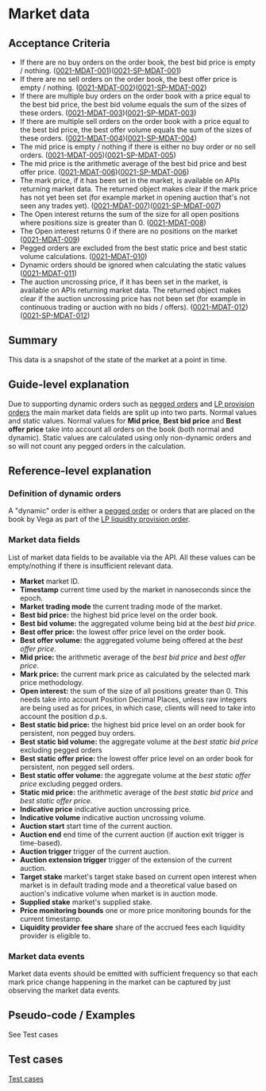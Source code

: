# Market data

## Acceptance Criteria

- If there are no buy orders on the order book, the best bid price is empty / nothing. (<a name="0021-MDAT-001" href="#0021-MDAT-001">0021-MDAT-001</a>)(<a name="0021-SP-MDAT-001" href="#0021-SP-MDAT-001">0021-SP-MDAT-001</a>)
- If there are no sell orders on the order book, the best offer price is empty / nothing. (<a name="0021-MDAT-002" href="#0021-MDAT-002">0021-MDAT-002</a>)(<a name="0021-SP-MDAT-002" href="#0021-SP-MDAT-002">0021-SP-MDAT-002</a>)
- If there are multiple buy orders on the order book with a price equal to the best bid price, the best bid volume equals the sum of the sizes of these orders. (<a name="0021-MDAT-003" href="#0021-MDAT-003">0021-MDAT-003</a>)(<a name="0021-SP-MDAT-003" href="#0021-SP-MDAT-003">0021-SP-MDAT-003</a>)
- If there are multiple sell orders on the order book with a price equal to the best bid price, the best offer volume equals the sum of the sizes of these orders. (<a name="0021-MDAT-004" href="#0021-MDAT-004">0021-MDAT-004</a>)(<a name="0021-SP-MDAT-004" href="#0021-SP-MDAT-004">0021-SP-MDAT-004</a>)
- The mid price is empty / nothing if there is either no buy order or no sell orders. (<a name="0021-MDAT-005" href="#0021-MDAT-005">0021-MDAT-005</a>)(<a name="0021-SP-MDAT-005" href="#0021-SP-MDAT-005">0021-SP-MDAT-005</a>)
- The mid price is the arithmetic average of the best bid price and best offer price. (<a name="0021-MDAT-006" href="#0021-MDAT-006">0021-MDAT-006</a>)(<a name="0021-SP-MDAT-006" href="#0021-SP-MDAT-006">0021-SP-MDAT-006</a>)
- The mark price, if it has been set in the market, is available on APIs returning market data. The returned object makes clear if the mark price has not yet been set (for example market in opening auction that's not seen any trades yet). (<a name="0021-MDAT-007" href="#0021-MDAT-007">0021-MDAT-007</a>)(<a name="0021-SP-MDAT-007" href="#0021-SP-MDAT-007">0021-SP-MDAT-007</a>)
- The Open interest returns the sum of the size for all open positions where positions size is greater than 0. (<a name="0021-MDAT-008" href="#0021-MDAT-008">0021-MDAT-008</a>)
- The Open interest returns 0 if there are no positions on the market (<a name="0021-MDAT-009" href="#0021-MDAT-009">0021-MDAT-009</a>)
- Pegged orders are excluded from the best static price and best static volume calculations. (<a name="0021-MDAT-010" href="#0021-MDAT-010">0021-MDAT-010</a>)
- Dynamic orders should be ignored when calculating the static values (<a name="0021-MDAT-011" href="#0021-MDAT-011">0021-MDAT-011</a>)
- The auction uncrossing price, if it has been set in the market, is available on APIs returning market data. The returned object makes clear if the auction uncrossing price has not been set (for example in continuous trading or auction with no bids / offers). (<a name="0021-MDAT-012" href="#0021-MDAT-012">0021-MDAT-012</a>)(<a name="0021-SP-MDAT-012" href="#0021-SP-MDAT-012">0021-SP-MDAT-012</a>)

## Summary

This data is a snapshot of the state of the market at a point in time.

## Guide-level explanation

Due to supporting dynamic orders such as [pegged orders](0037-OPEG-pegged_orders.md) and [LP provision orders](0038-OLIQ-liquidity_provision_order_type.md) the main market data fields are split up into two parts. Normal values and static values. Normal values for **Mid price**, **Best bid price** and **Best offer price** take into account all orders on the book (both normal and dynamic). Static values are calculated using only non-dynamic orders and so will not count any pegged orders in the calculation.

## Reference-level explanation

### Definition of dynamic orders

A "dynamic" order is either a [pegged order](0037-OPEG-pegged_orders.md) or orders that are placed on the book by Vega as part of the [LP liquidity provision order](0038-OLIQ-liquidity_provision_order_type.md).

### Market data fields

List of market data fields to be available via the API. All these values can be empty/nothing if there is insufficient relevant data.

- **Market** market ID.
- **Timestamp** current time used by the market in nanoseconds since the epoch.
- **Market trading mode** the current trading mode of the market.
- **Best bid price:** the highest bid price level on the order book.
- **Best bid volume:** the aggregated volume being bid at the _best bid price_.
- **Best offer price:** the lowest offer price level on the order book.
- **Best offer volume:** the aggregated volume being offered at the _best offer price_.
- **Mid price:** the arithmetic average of the _best bid price_ and _best offer price_.
- **Mark price:** the current mark price as calculated by the selected mark price methodology.
- **Open interest:** the sum of the size of all positions greater than 0. This needs take into account Position Decimal Places, unless raw integers are being used as for prices, in which case, clients will need to take into account the position d.p.s.
- **Best static bid price:** the highest bid price level on an order book for persistent, non pegged buy orders.
- **Best static bid volume:** the aggregate volume at the _best static bid price_ excluding pegged orders
- **Best static offer price:** the lowest offer price level on an order book for persistent, non pegged sell orders.
- **Best static offer volume:** the aggregate volume at the _best static offer price_ excluding pegged orders.
- **Static mid price:** the arithmetic average of the _best static bid price_ and _best static offer price_.
- **Indicative price** indicative auction uncrossing price.
- **Indicative volume** indicative auction uncrossing volume.
- **Auction start** start time of the current auction.
- **Auction end** end time of the current auction (if auction exit trigger is time-based).
- **Auction trigger** trigger of the current auction.
- **Auction extension trigger** trigger of the extension of the current auction.
- **Target stake** market's target stake based on current open interest when market is in default trading mode and a theoretical value based on auction's indicative volume when market is in auction mode.
- **Supplied stake** market's supplied stake.
- **Price monitoring bounds** one or more price monitoring bounds for the current timestamp.
- **Liquidity provider fee share** share of the accrued fees each liquidity provider is eligible to.

### Market data events

Market data events should be emitted with sufficient frequency so that each mark price change happening in the market can be captured by just observing the market data events.

## Pseudo-code / Examples

See Test cases

## Test cases

[Test cases](https://docs.google.com/spreadsheets/d/19_WPOQrTs6AsFfCaRjh8nXJF6B0IDHuP/edit#gid=128551767)
